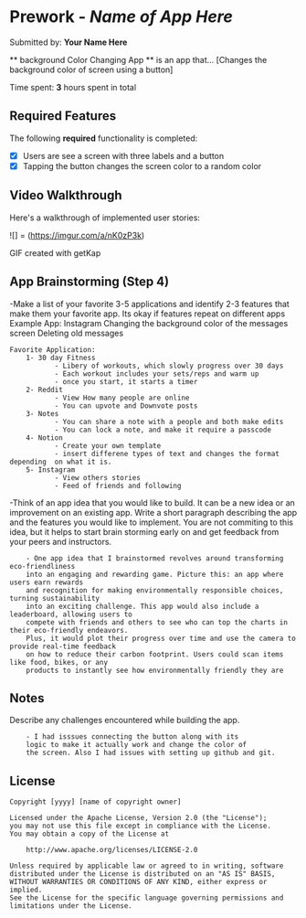 # Prework - *Name of App Here*

Submitted by: **Your Name Here**

** background Color Changing App ** is an app that... [Changes the background color of screen using a button] 

Time spent: **3** hours spent in total

## Required Features

The following **required** functionality is completed:

- [X] Users are see a screen with three labels and a button
- [X] Tapping the button changes the screen color to a random color
 
## Video Walkthrough

Here's a walkthrough of implemented user stories:

![] = (https://imgur.com/a/nK0zP3k)

<!-- Replace this with whatever GIF tool you used! -->
GIF created with getKap
<!-- Recommended tools:
[Kap](https://getkap.co/) for macOS
[ScreenToGif](https://www.screentogif.com/) for Windows
[peek](https://github.com/phw/peek) for Linux. -->

## App Brainstorming (Step 4)

-Make a list of your favorite 3-5 applications and identify 2-3 features that
 make them your favorite app. Its okay if features repeat on different apps
    Example App: Instagram
    Changing the background color of the messages screen
    Deleting old messages
    
    Favorite Application:
        1- 30 day Fitness            
               - Libery of workouts, which slowly progress over 30 days
               - Each workout includes your sets/reps and warm up 
               - once you start, it starts a timer
        2- Reddit
               - View How many people are online
               - You can upvote and Downvote posts
        3- Notes
               - You can share a note with a people and both make edits 
               - You can lock a note, and make it require a passcode
        4- Notion
               - Create your own template
               - insert differene types of text and changes the format depending  on what it is.
        5- Instagram
               - View others stories
               - Feed of friends and following 

-Think of an app idea that you would like to build. It can be a new idea or an improvement on an existing app. Write a short paragraph describing the app and the features you would like to implement. You are not commiting to this idea, but it helps to start brain storming early on and get feedback from your peers and instructors.

        - One app idea that I brainstormed revolves around transforming eco-friendliness 
        into an engaging and rewarding game. Picture this: an app where users earn rewards 
        and recognition for making environmentally responsible choices, turning sustainability 
        into an exciting challenge. This app would also include a leaderboard, allowing users to 
        compete with friends and others to see who can top the charts in their eco-friendly endeavors. 
        Plus, it would plot their progress over time and use the camera to provide real-time feedback 
        on how to reduce their carbon footprint. Users could scan items like food, bikes, or any 
        products to instantly see how environmentally friendly they are
    
## Notes

Describe any challenges encountered while building the app.

        - I had isssues connecting the button along with its 
        logic to make it actually work and change the color of 
        the screen. Also I had issues with setting up github and git. 

## License

    Copyright [yyyy] [name of copyright owner]

    Licensed under the Apache License, Version 2.0 (the "License");
    you may not use this file except in compliance with the License.
    You may obtain a copy of the License at

        http://www.apache.org/licenses/LICENSE-2.0

    Unless required by applicable law or agreed to in writing, software
    distributed under the License is distributed on an "AS IS" BASIS,
    WITHOUT WARRANTIES OR CONDITIONS OF ANY KIND, either express or implied.
    See the License for the specific language governing permissions and
    limitations under the License.
